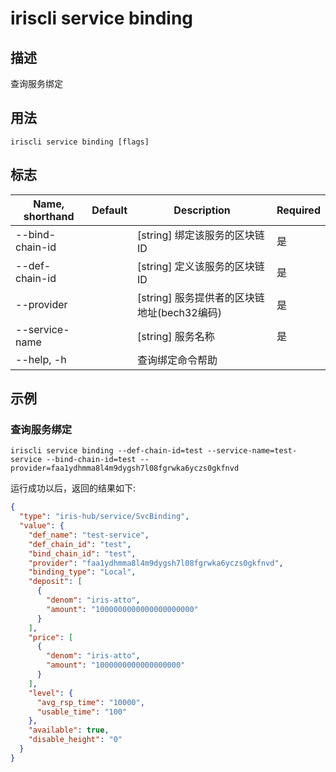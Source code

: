 # iriscli service binding

## 描述

查询服务绑定

## 用法

```
iriscli service binding [flags]
```

## 标志

| Name, shorthand | Default                    | Description                                            | Required |
| --------------- | -------------------------- | ----------------------------------------------------   | -------- |
| --bind-chain-id |                            | [string] 绑定该服务的区块链ID                             | 是        |
| --def-chain-id  |                            | [string] 定义该服务的区块链ID                             | 是        |
| --provider      |                            | [string] 服务提供者的区块链地址(bech32编码)                 | 是        |
| --service-name  |                            | [string] 服务名称                                        | 是        |
| --help, -h      |                            | 查询绑定命令帮助                                           |          |

## 示例

### 查询服务绑定

```shell
iriscli service binding --def-chain-id=test --service-name=test-service --bind-chain-id=test --provider=faa1ydhmma8l4m9dygsh7l08fgrwka6yczs0gkfnvd
```

运行成功以后，返回的结果如下:

```json
{
  "type": "iris-hub/service/SvcBinding",
  "value": {
    "def_name": "test-service",
    "def_chain_id": "test",
    "bind_chain_id": "test",
    "provider": "faa1ydhmma8l4m9dygsh7l08fgrwka6yczs0gkfnvd",
    "binding_type": "Local",
    "deposit": [
      {
        "denom": "iris-atto",
        "amount": "1000000000000000000000"
      }
    ],
    "price": [
      {
        "denom": "iris-atto",
        "amount": "1000000000000000000"
      }
    ],
    "level": {
      "avg_rsp_time": "10000",
      "usable_time": "100"
    },
    "available": true,
    "disable_height": "0"
  }
}
```